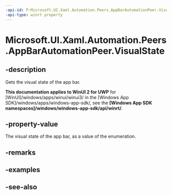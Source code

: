 ```yaml
---
-api-id: P:Microsoft.UI.Xaml.Automation.Peers.AppBarAutomationPeer.VisualState
-api-type: winrt property
---
```


<!-- Property syntax
public Windows.UI.Xaml.Automation.WindowVisualState VisualState { get; }
-->

# Microsoft.UI.Xaml.Automation.Peers.AppBarAutomationPeer.VisualState

## -description
Gets the visual state of the app bar.

**This documentation applies to WinUI 2 for UWP** for [WinUI]/windows/apps/winui/winui3/ in the [Windows App SDK]/windows/apps/windows-app-sdk/, see the **[Windows App SDK namespaces]/windows/windows-app-sdk/api/winrt/**.

## -property-value
The visual state of the app bar, as a value of the enumeration.

## -remarks

## -examples

## -see-also
